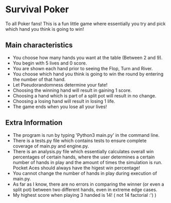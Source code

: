 # Survival Poker

To all Poker fans! This is a fun little game where essentially you try and pick which hand you think is going to win!

## Main characteristics
- You choose how many hands you want at the table (Between 2 and 9).
- You begin with 5 lives and 0 score.
- You are shown each hand prior to seeing the Flop, Turn and River.
- You choose which hand you think is going to win the round by entering the number of that hand.
- Let Pseudorandomness determine your fate!
- Choosing the winning hand will result in gaining 1 score.
- Choosing a hand which is part of a split pot will result in no change.
- Choosing a losing hand will result in losing 1 life.
- The game ends when you lose all your lives!


## Extra Information
- The program is run by typing 'Python3 main.py' in the command line.
- There is a tests.py file which contains tests to ensure complete coverage of main.py and engine.py.
- There is an analysis.py file which essentially calculates overall win percentages of certain hands, where the user determines a certain number of hands in play and the amount of times the simulation is run. Pocket Aces should always have the higest win percentage!
- You cannot change the number of hands in play during execution of main.py.
- As far as I know, there are no errors in comparing the winner (or even a split pot) between two different hands, even in extreme edge cases.
- My highest score when playing 3 handed is 14! ( not 14 factorial :') )
